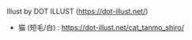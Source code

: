 Illust by DOT ILLUST (https://dot-illust.net/)

- 猫 (短毛/白) : https://dot-illust.net/cat_tanmo_shiro/